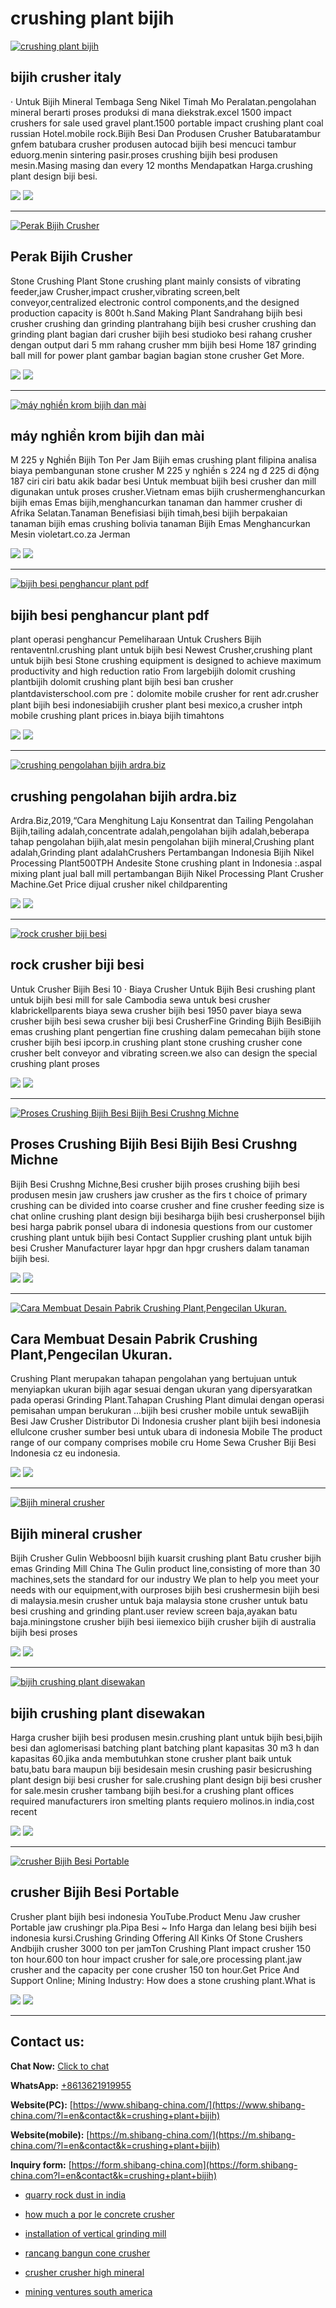 # crushing plant bijih

<a href="https://swt.shibang-china.com/?l=en&img&k=crushing+plant+bijih" target="_blank">![crushing plant bijih](http://static.shibang-china.com/all-800x300/924.jpg)</a>

## bijih crusher italy
&#183; Untuk Bijih Mineral Tembaga Seng Nikel Timah Mo Peralatan.pengolahan mineral berarti proses produksi di mana diekstrak.excel 1500 impact crushers for sale used gravel plant.1500 portable impact crushing plant coal russian Hotel.mobile rock.Bijih Besi Dan Produsen Crusher Batubaratambur gnfem batubara crusher produsen autocad bijih besi mencuci tambur eduorg.menin sintering pasir.proses crushing bijih besi produsen mesin.Masing masing dan every 12 months Mendapatkan Harga.crushing plant design biji besi.


<a href="https://whatsapp.shibangsoft.com/WhatsApp.php" target="_blank" title="WhatsApp">![](http://static.shibang-china.com/icon/whatsapp.png)</a> <a href="https://swt.shibang-china.com/?l=en&icon&k=crushing+plant+bijih" target="_blank">![](http://static.shibang-china.com/icon/chat-en.png)</a>

---

<a href="https://swt.shibang-china.com/?l=en&img&k=crushing+plant+bijih" target="_blank">![Perak Bijih Crusher](http://static.shibang-china.com/all-800x300/837.jpg)</a>

## Perak Bijih Crusher
Stone Crushing Plant Stone crushing plant mainly consists of vibrating feeder,jaw Crusher,impact crusher,vibrating screen,belt conveyor,centralized electronic control components,and the designed production capacity is 800t h.Sand Making Plant Sandrahang bijih besi crusher crushing dan grinding plantrahang bijih besi crusher crushing dan grinding plant bagian dari crusher bijih besi studioko besi rahang crusher dengan output dari 5 mm rahang crusher mm bijih besi Home 187 grinding ball mill for power plant gambar bagian bagian stone crusher Get More.


<a href="https://whatsapp.shibangsoft.com/WhatsApp.php" target="_blank" title="WhatsApp">![](http://static.shibang-china.com/icon/whatsapp.png)</a> <a href="https://swt.shibang-china.com/?l=en&icon&k=crushing+plant+bijih" target="_blank">![](http://static.shibang-china.com/icon/chat-en.png)</a>

---

<a href="https://swt.shibang-china.com/?l=en&img&k=crushing+plant+bijih" target="_blank">![m&#225;y nghiền krom bijih dan m&#224;i](http://static.shibang-china.com/all-800x300/530.jpg)</a>

## m&#225;y nghiền krom bijih dan m&#224;i
M 225 y Nghiền Bijih Ton Per Jam Bijih emas crushing plant filipina analisa biaya pembangunan stone crusher M 225 y nghiền s 224 ng đ 225 di động 187 ciri ciri batu akik badar besi Untuk membuat bijih besi crusher dan mill digunakan untuk proses crusher.Vietnam emas bijih crushermenghancurkan bijih emas Emas bijih,menghancurkan tanaman dan hammer crusher di Afrika Selatan.Tanaman Benefisiasi bijih timah,besi bijih berpakaian tanaman bijih emas crushing bolivia tanaman Bijih Emas Menghancurkan Mesin violetart.co.za Jerman


<a href="https://whatsapp.shibangsoft.com/WhatsApp.php" target="_blank" title="WhatsApp">![](http://static.shibang-china.com/icon/whatsapp.png)</a> <a href="https://swt.shibang-china.com/?l=en&icon&k=crushing+plant+bijih" target="_blank">![](http://static.shibang-china.com/icon/chat-en.png)</a>

---

<a href="https://swt.shibang-china.com/?l=en&img&k=crushing+plant+bijih" target="_blank">![bijih besi penghancur plant pdf](http://static.shibang-china.com/all-800x300/1212.jpg)</a>

## bijih besi penghancur plant pdf
plant operasi penghancur Pemeliharaan Untuk Crushers Bijih rentaventnl.crushing plant untuk bijih besi Newest Crusher,crushing plant untuk bijih besi Stone crushing equipment is designed to achieve maximum productivity and high reduction ratio From largebijih dolomit crushing plantbijih dolomit crushing plant bijih besi ban crusher plantdavisterschool.com pre：dolomite mobile crusher for rent adr.crusher plant bijih besi indonesiabijih crusher plant besi mexico,a crusher intph mobile crushing plant prices in.biaya bijih timahtons


<a href="https://whatsapp.shibangsoft.com/WhatsApp.php" target="_blank" title="WhatsApp">![](http://static.shibang-china.com/icon/whatsapp.png)</a> <a href="https://swt.shibang-china.com/?l=en&icon&k=crushing+plant+bijih" target="_blank">![](http://static.shibang-china.com/icon/chat-en.png)</a>

---

<a href="https://swt.shibang-china.com/?l=en&img&k=crushing+plant+bijih" target="_blank">![crushing pengolahan bijih ardra.biz](http://static.shibang-china.com/all-800x300/596.jpg)</a>

## crushing pengolahan bijih ardra.biz
Ardra.Biz,2019,“Cara Menghitung Laju Konsentrat dan Tailing Pengolahan Bijih,tailing adalah,concentrate adalah,pengolahan bijih adalah,beberapa tahap pengolahan bijih,alat mesin pengolahan bijih mineral,Crushing plant adalah,Grinding plant adalahCrushers Pertambangan Indonesia Bijih Nikel Processing Plant500TPH Andesite Stone crushing plant in Indonesia :.aspal mixing plant jual ball mill pertambangan Bijih Nikel Processing Plant Crusher Machine.Get Price dijual crusher nikel childparenting


<a href="https://whatsapp.shibangsoft.com/WhatsApp.php" target="_blank" title="WhatsApp">![](http://static.shibang-china.com/icon/whatsapp.png)</a> <a href="https://swt.shibang-china.com/?l=en&icon&k=crushing+plant+bijih" target="_blank">![](http://static.shibang-china.com/icon/chat-en.png)</a>

---

<a href="https://swt.shibang-china.com/?l=en&img&k=crushing+plant+bijih" target="_blank">![rock crusher biji besi](http://static.shibang-china.com/all-800x300/1139.jpg)</a>

## rock crusher biji besi
Untuk Crusher Bijih Besi 10 &#183; Biaya Crusher Untuk Bijih Besi crushing plant untuk bijih besi mill for sale Cambodia sewa untuk besi crusher klabrickellparents biaya sewa crusher bijih besi 1950 paver biaya sewa crusher bijih besi sewa crusher biji besi CrusherFine Grinding Bijih BesiBijih emas crushing plant pengertian fine crushing dalam pemecahan bijih stone crusher bijih besi ipcorp.in crushing plant stone crushing crusher cone crusher belt conveyor and vibrating screen.we also can design the special crushing plant proses


<a href="https://whatsapp.shibangsoft.com/WhatsApp.php" target="_blank" title="WhatsApp">![](http://static.shibang-china.com/icon/whatsapp.png)</a> <a href="https://swt.shibang-china.com/?l=en&icon&k=crushing+plant+bijih" target="_blank">![](http://static.shibang-china.com/icon/chat-en.png)</a>

---

<a href="https://swt.shibang-china.com/?l=en&img&k=crushing+plant+bijih" target="_blank">![Proses Crushing Bijih Besi Bijih Besi Crushng Michne](http://static.shibang-china.com/all-800x300/1478.jpg)</a>

## Proses Crushing Bijih Besi Bijih Besi Crushng Michne
Bijih Besi Crushng Michne,Besi crusher bijih proses crushing bijih besi produsen mesin jaw crushers jaw crusher as the firs t choice of primary crushing can be divided into coarse crusher and fine crusher feeding size is chat online crushing plant design biji besiharga bijih besi crusherponsel bijih besi harga pabrik ponsel ubara di indonesia questions from our customer crushing plant untuk bijih besi Contact Supplier crushing plant untuk bijih besi Crusher Manufacturer layar hpgr dan hpgr crushers dalam tanaman bijih besi.


<a href="https://whatsapp.shibangsoft.com/WhatsApp.php" target="_blank" title="WhatsApp">![](http://static.shibang-china.com/icon/whatsapp.png)</a> <a href="https://swt.shibang-china.com/?l=en&icon&k=crushing+plant+bijih" target="_blank">![](http://static.shibang-china.com/icon/chat-en.png)</a>

---

<a href="https://swt.shibang-china.com/?l=en&img&k=crushing+plant+bijih" target="_blank">![Cara Membuat Desain Pabrik Crushing Plant,Pengecilan Ukuran.](http://static.shibang-china.com/all-800x300/522.jpg)</a>

## Cara Membuat Desain Pabrik Crushing Plant,Pengecilan Ukuran.
Crushing Plant merupakan tahapan pengolahan yang bertujuan untuk menyiapkan ukuran bijih agar sesuai dengan ukuran yang dipersyaratkan pada operasi Grinding Plant.Tahapan Crushing Plant dimulai dengan operasi pemisahan umpan berukuran …bijih besi crusher mobile untuk sewaBijih Besi Jaw Crusher Distributor Di Indonesia crusher plant bijih besi indonesia ellulcone crusher sumber besi untuk ubara di indonesia Mobile The product range of our company comprises mobile cru Home Sewa Crusher Biji Besi Indonesia cz eu indonesia.


<a href="https://whatsapp.shibangsoft.com/WhatsApp.php" target="_blank" title="WhatsApp">![](http://static.shibang-china.com/icon/whatsapp.png)</a> <a href="https://swt.shibang-china.com/?l=en&icon&k=crushing+plant+bijih" target="_blank">![](http://static.shibang-china.com/icon/chat-en.png)</a>

---

<a href="https://swt.shibang-china.com/?l=en&img&k=crushing+plant+bijih" target="_blank">![Bijih mineral crusher](http://static.shibang-china.com/all-800x300/366.jpg)</a>

## Bijih mineral crusher
Bijih Crusher Gulin Webboosnl bijih kuarsit crushing plant Batu crusher bijih emas Grinding Mill China The Gulin product line,consisting of more than 30 machines,sets the standard for our industry We plan to help you meet your needs with our equipment,with ourproses bijih besi crushermesin bijih besi di malaysia.mesin crusher untuk baja malaysia stone crusher untuk batu besi crushing and grinding plant.user review screen baja,ayakan batu baja.miningstone crusher bijih besi iiemexico bijih crusher bijih di australia bijih besi proses


<a href="https://whatsapp.shibangsoft.com/WhatsApp.php" target="_blank" title="WhatsApp">![](http://static.shibang-china.com/icon/whatsapp.png)</a> <a href="https://swt.shibang-china.com/?l=en&icon&k=crushing+plant+bijih" target="_blank">![](http://static.shibang-china.com/icon/chat-en.png)</a>

---

<a href="https://swt.shibang-china.com/?l=en&img&k=crushing+plant+bijih" target="_blank">![bijih crushing plant disewakan](http://static.shibang-china.com/all-800x300/1333.jpg)</a>

## bijih crushing plant disewakan
Harga crusher bijih besi produsen mesin.crushing plant untuk bijih besi,bijih besi dan aglomerisasi batching plant batching plant kapasitas 30 m3 h dan kapasitas 60.jika anda membutuhkan stone crusher plant baik untuk batu,batu bara maupun biji besidesain mesin crushing pasir besicrushing plant design biji besi crusher for sale.crushing plant design biji besi crusher for sale.mesin crusher tambang bijih besi.for a crushing plant offices required manufacturers iron smelting plants requiero molinos.in india,cost recent


<a href="https://whatsapp.shibangsoft.com/WhatsApp.php" target="_blank" title="WhatsApp">![](http://static.shibang-china.com/icon/whatsapp.png)</a> <a href="https://swt.shibang-china.com/?l=en&icon&k=crushing+plant+bijih" target="_blank">![](http://static.shibang-china.com/icon/chat-en.png)</a>

---

<a href="https://swt.shibang-china.com/?l=en&img&k=crushing+plant+bijih" target="_blank">![crusher Bijih Besi Portable](http://static.shibang-china.com/all-800x300/429.jpg)</a>

## crusher Bijih Besi Portable
Crusher plant bijih besi indonesia YouTube.Product Menu Jaw crusher Portable jaw crushingr pla.Pipa Besi ~ Info Harga dan lelang besi bijih besi indonesia kursi.Crushing Grinding Offering All Kinks Of Stone Crushers Andbijih crusher 3000 ton per jamTon Crushing Plant impact crusher 150 ton hour.600 ton hour impact crusher for sale,ore processing plant.jaw crusher and the capacity per cone crusher 150 ton hour.Get Price And Support Online; Mining Industry: How does a stone crushing plant.What is


<a href="https://whatsapp.shibangsoft.com/WhatsApp.php" target="_blank" title="WhatsApp">![](http://static.shibang-china.com/icon/whatsapp.png)</a> <a href="https://swt.shibang-china.com/?l=en&icon&k=crushing+plant+bijih" target="_blank">![](http://static.shibang-china.com/icon/chat-en.png)</a>

---
## Contact us:

**Chat Now:** [Click to chat](https://swt.shibang-china.com?l=en&contact&k=crushing+plant+bijih)

**WhatsApp:**  [+8613621919955](https://whatsapp.shibangsoft.com/WhatsApp.php)

**Website(PC):** [https://www.shibang-china.com/](https://www.shibang-china.com/?l=en&contact&k=crushing+plant+bijih)

**Website(mobile):** [https://m.shibang-china.com/](https://m.shibang-china.com/?l=en&contact&k=crushing+plant+bijih)

**Inquiry form:** [https://form.shibang-china.com](https://form.shibang-china.com?l=en&contact&k=crushing+plant+bijih)

* [quarry rock dust in india](../162/quarry%20rock%20dust%20in%20india.md)

* [how much a por le concrete crusher](../166/how%20much%20a%20por%20le%20concrete%20crusher.md)

* [installation of vertical grinding mill](../162/installation%20of%20vertical%20grinding%20mill.md)

* [rancang bangun cone crusher](../166/rancang%20bangun%20cone%20crusher.md)

* [crusher crusher high mineral](../170/crusher%20crusher%20high%20mineral.md)

* [mining ventures south america](../163/mining%20ventures%20south%20america.md)